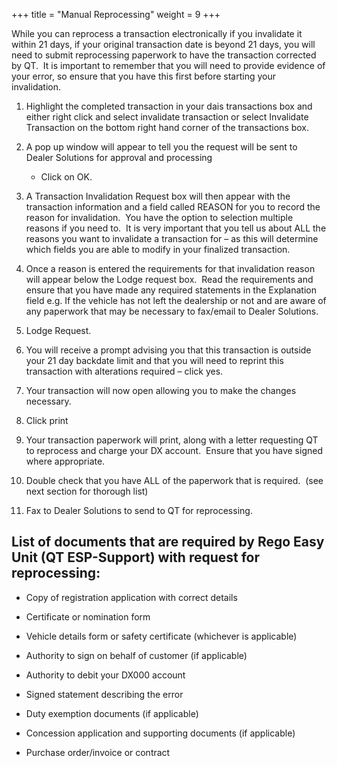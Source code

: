 +++
title = "Manual Reprocessing"
weight = 9
+++

While you can reprocess a transaction electronically if you invalidate it within 21 days, if your original transaction date is beyond 21 days, you will need to submit reprocessing paperwork to have the transaction corrected by QT.  It is important to remember that you will need to provide evidence of your error, so ensure that you have this first before starting your invalidation.

1. Highlight the completed transaction in your dais transactions box and either right click and select invalidate transaction or select Invalidate Transaction on the bottom right hand corner of the transactions box.

2. A pop up window will appear to tell you the request will be sent to Dealer Solutions for approval and processing

    - Click on OK.

3. A Transaction Invalidation Request box will then appear with the transaction information and a field called REASON for you to record the reason for invalidation.  You have the option to selection multiple reasons if you need to.  It is very important that you tell us about ALL the reasons you want to invalidate a transaction for – as this will determine which fields you are able to modify in your finalized transaction.

4. Once a reason is entered the requirements for that invalidation reason will appear below the Lodge request box.  Read the requirements and ensure that you have made any required statements in the Explanation field e.g. If the vehicle has not left the dealership or not and are aware of any paperwork that may be necessary to fax/email to Dealer Solutions.

5. Lodge Request.

6. You will receive a prompt advising you that this transaction is outside your 21 day backdate limit and that you will need to reprint this transaction with alterations required – click yes.

7. Your transaction will now open allowing you to make the changes necessary.  

8. Click print

9. Your transaction paperwork will print, along with a letter requesting QT to reprocess and charge your DX account.  Ensure that you have signed where appropriate.

10. Double check that you have ALL of the paperwork that is required.  (see next section for thorough list)

11. Fax to Dealer Solutions to send to QT for reprocessing.


## List of documents that are required by Rego Easy Unit (QT ESP-Support) with request for reprocessing:

- Copy of registration application with correct details

- Certificate or nomination form

- Vehicle details form or safety certificate (whichever is applicable)

- Authority to sign on behalf of customer (if applicable)

- Authority to debit your DX000 account

- Signed statement describing the error

- Duty exemption documents (if applicable)

- Concession application and supporting documents (if applicable)

- Purchase order/invoice or contract